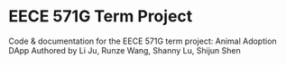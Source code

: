 # EECE 571G Term Project
Code & documentation for the EECE 571G term project: Animal Adoption DApp
Authored by Li Ju, Runze Wang, Shanny Lu, Shijun Shen
